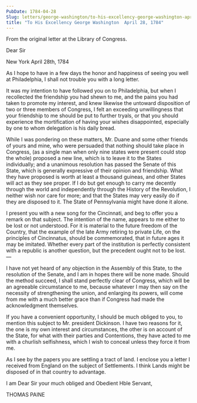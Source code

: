 ```yaml
---
PubDate: 1784-04-28
Slug: letters/george-washington/to-his-excellency-george-washington-april-28-1784
title: "To His Excellency George Washington  April 28, 1784"
---
```


   From the original letter at the Library of Congress.

   Dear Sir

   New York April 28th, 1784

   As I hope to have in a few days the honor and happiness of seeing you well
   at Philadelphia, I shall not trouble you with a long letter.

   It was my intention to have followed you on to Philadelphia, but when I
   recollected the friendship you had shewn to me, and the pains you had
   taken to promote my interest, and knew likewise the untoward disposition
   of two or three members of Congress, I felt an exceeding unwillingness
   that your friendship to me should be put to further tryals, or that you
   should experience the mortification of having your wishes disappointed,
   especially by one to whom delegation is his daily bread.

   While I was pondering on these matters, Mr. Duane and some other friends
   of yours and mine, who were persuaded that nothing should take place in
   Congress, (as a single man when only nine states were present could stop
   the whole) proposed a new line, which is to leave it to the States
   individually; and a unanimous resolution has passed the Senate of this
   State, which is generally expressive of their opinion and friendship. What
   they have proposed is worth at least a thousand guineas, and other States
   will act as they see proper. If I do but get enough to carry me decently
   through the world and independently through the History of the Revolution,
   I neither wish nor care for more; and that the States may very easily do
   if they are disposed to it. The State of Pennsylvania might have done it
   alone.

   I present you with a new song for the Cincinnati, and beg to offer you a
   remark on that subject. The intention of the name, appears to me either to
   be lost or not understood. For it is material to the future freedom of the
   Country, that the example of the late Army retiring to private Life, on the
   principles of Cincinnatus, should be commemorated, that in future ages it
   may be imitated. Whether every part of the institution is perfectly
   consistent with a republic is another question, but the precedent ought
   not to be lost. &mdash;

   I have not yet heard of any objection in the Assembly of this State, to
   the resolution of the Senate, and I am in hopes there will be none made.
   Should the method succeed, I shall stand perfectly clear of Congress,
   which will be an agreeable circumstance to me, because whatever I may then
   say on the necessity of strengthening the union, and enlarging its powers,
   will come from me with a much better grace than if Congress had made the
   acknowledgment themselves.

   If you have a convenient opportunity, I should be much obliged to you, to
   mention this subject to Mr. president Dickinson. I have two reasons for
   it, the one is my own interest and circumstances, the other is on account
   of the State, for what with their parties and Contentions, they have acted
   to me with a churlish selfishness, which I wish to conceal unless they
   force it from me.

   As I see by the papers you are settling a tract of land. I enclose you a
   letter I received from England on the subject of Settlements. I think
   Lands might be disposed of in that country to advantage.

   I am Dear Sir your much obliged and Obedient Hble Servant,

   THOMAS PAINE



